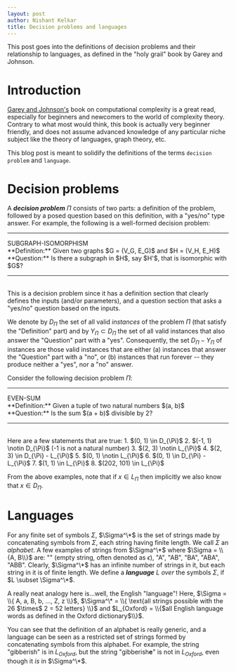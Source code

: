 ```yaml
---
layout: post
author: Nishant Kelkar
title: Decision problems and languages
---
```


This post goes into the definitions of decision problems and their relationship to languages, as defined in the "holy grail" 
book by Garey and Johnson.

# Introduction
[Garey and Johnson's](https://www.amazon.com/Computers-Intractability-NP-Completeness-Mathematical-Sciences/dp/0716710455) 
book on computational complexity is a great read, especially for beginners and newcomers to the world of complexity theory.
Contrary to what most would think, this book is actually very beginner friendly, and does not assume advanced knowledge of
any particular niche subject like the theory of languages, graph theory, etc.

This blog post is meant to solidify the definitions of the terms `decision problem` and `language`.

<!--
There onward, we define what a `deterministic Turing machine (DTM)` is, and then define how a program defined for a DTM 
can be thought of as a language.
We look at the key characteristics of a program that solves a decision problem, and finally using the analogy between a 
program and a language, we define the class P in terms of a language.
-->

# Decision problems

A _**decision problem**_ $\Pi$ consists of two parts: a definition of the problem, followed by a posed question based on 
this definition, with a "yes/no" type answer. 
For example, the following is a well-formed decision problem:

<hr />
<div class="problem">SUBGRAPH-ISOMORPHISM</div>
<span class="problem-headers">**Definition:**</span> Given two graphs $G = (V_G, E_G)$ and $H = (V_H, E_H)$<br/>
<span class="problem-headers">**Question:**</span> Is there a subgraph in $H$, say $H'$, that is isomorphic with $G$?
<hr /><br/>
This is a decision problem since it has a definition section that clearly defines the inputs (and/or parameters), and 
a question section that asks a "yes/no" question based on the inputs.

We denote by $D_\Pi$ the set of all valid _instances_ of the problem $\Pi$ (that satisfy the "Definition" part) and by 
$Y_\Pi \subset D_\Pi$ the set of all valid instances that also answer the "Question" part with a "yes".
Consequently, the set $D_\Pi - Y_\Pi$ of instances are those valid instances that are either (a) instances that answer 
the "Question" part with a "no", or (b) instances that run forever -- they produce neither a "yes", nor a "no" answer.

Consider the following decision problem $\Pi$:

<hr />
<div class="problem">EVEN-SUM</div>
<span class="problem-headers">**Definition:**</span> Given a tuple of two natural numbers $(a, b)$<br/>
<span class="problem-headers">**Question:**</span> Is the sum $(a + b)$ divisible by 2?
<hr /><br/>
Here are a few statements that are true:
1. $(0, 1) \in D_{\Pi}$
2. $(-1, 1) \notin D_{\Pi}$ (-1 is not a natural number)
3. $(2, 3) \notin L_{\Pi}$
4. $(2, 3) \in D_{\Pi} - L_{\Pi}$
5. $(0, 1) \notin L_{\Pi}$
6. $(0, 1) \in D_{\Pi} - L_{\Pi}$
7. $(1, 1) \in L_{\Pi}$
8. $(202, 101) \in L_{\Pi}$

From the above examples, note that if $x \in L_{\Pi}$ then implicitly we also know that $x \in D_{\Pi}$.

# Languages

For any finite set of symbols $\Sigma$, $\Sigma^\*$ is the set of strings made by concatenating symbols from $\Sigma$, 
each string having finite length.
We call $\Sigma$ an _alphabet_.
A few examples of strings from $\Sigma^\*$ where $\Sigma = \\{A, B\\}$ are: "" (empty string, often denoted as $\epsilon$), 
"A", "AB", "BA", "ABA", "ABB".
Clearly, $\Sigma^\*$ has an infinite number of strings in it, but each string in it is of finite length.
We define a _**language**_ $L$ _over_ the symbols $\Sigma$, if $L \subset \Sigma^\*$.

A really neat analogy here is...well, the English "language"!
Here, $\Sigma = \\{ A, a, B, b, ..., Z, z \\}$, $\Sigma^\* = \\{ \text{all strings possible with the 26 $\times$ 2 = 52 
letters} \\}$ and $L_{Oxford} = \\{$all English language words as defined in the Oxford dictionary$\\}$. 

You can see that the definition of an alphabet is really generic, and a language can be seen as a restricted set of strings 
formed by concatenating symbols from this alphabet.
For example, the string "gibberish" is in $L_{Oxford}$, but the string "gibberish**e**" is not in $L_{Oxford}$, even though 
it _is_ in $\Sigma^\*$.
